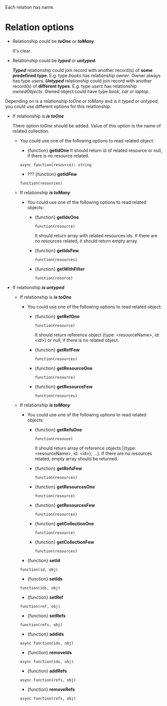 
Each relation has name.

Relation options
================

* Relationship could be ___toOne___ or ___toMany___.

    It's clear.

* Relationship could be ___typed___ or ___untyped___.

    ___Typed___ relationship could join record with another record(s) of __some predefined type__.
    E.g. type _books_ has relationship _owner_. Owner always has type _users_.
    ___Untyped___ relationship could join record with another record(s) of __different types__.
    E.g. type _users_ has relationship _ownedObjects_. Owned object could have type _book_, _car_ or _laptop_.
    
Depending on is a relationship _toOne_ or _toMany_ and is it _typed_ or _untyped_,
you could use different options for this relationship.

* If relationship is ___is toOne___

    There option _toOne_ should be added. Value of this option is the name of related collection.

    * You could use one of the following options to read related object:
        
        * {function} __getIdOne__
        It should return id of related resource or null, if there is no resource related.
    
        ```
        async function(resource): string        
        ```
        
        * ??? {function} __getIdFew__
        
        ```
        function(resources)        
        ```
        
    * If relationship ___is toMany___
    
        * You could use one of the following options to read related objects:
        
            * {function} __getIdsOne__
            
                ```
                function(resource)        
                ```
                
                It should return array with related resources ids. If there are no resources related, it should return empty array.
            
            * {function} __getIdsFew__
            
                ```
                function(resources)        
                ```
                
            * {function} __getWithFilter__
            
                ```
                function(resorce)
                ```

* If relationship ___is untyped___        
    
    * If relationship is ___is toOne___
        
        * You could use one of the following options to read related object:
    
            * {function} __getRefOne__
            
                ```
                function(resource)        
                ```
                
                It should return reference object {type: \<resourceName>, id: \<id>} or null, if there is no related object.
                
            * {function} __getRefFew__
    
                ```
                function(resources)        
                ```
                
            * {function} __getResourceOne__
            
                ```
                function(resource)
                ```
                
            * {function} __getResourceFew__
                                
                ```
                function(resources)
                ```
            
    * If relationship ___is toMany___
        
        * You could use one of the following options to read related objects:        
    
            * {function} __getRefsOne__
            
                ```
                function(resouce)        
                ```
                It should return array of reference objects \[{type: \<resourceName>, id: \<id>}, ...]. If there are no resources related, empty array should be returned.
            
            * {function} __getRefsFew__
            
                ```
                function(resources)
                ```
                
            * {function} __getResourcesOne__
                        
                ```
                function(resource)
                ```
                
            * {function} __getResourcesFew__
                                
                ```
                function(resources)
                ```
                
            * {function} __getCollectionOne__
            
                ```
                function(resource)
                ```
            
            * {function} __getCollectionFew__
                        
                ```
                function(resources)
                ```
            
        * {function} __setId__
        
        ```
        function(id, obj)
        ```
        
        * {function} __setIds__
        
        ```
        function(ids, obj)
        ```
        
        * {function} __setRef__
        
        ```
        function(ref, obj)
        ```
        
        * {function} __setRefs__
        
        ```
        function(refs, obj)
        ```
        
        * {function} __addIds__
        
        ```
        async function(ids, obj)
        ```
        
        * {function} __removeIds__
        
        ```
        async function(ids, obj)
        ```
        
        * {function} __addRefs__
        
        ```
        async function(refs, obj)
        ```
        
        * {function} __removeRefs__
        
        ```
        async function(refs, obj)
        ```